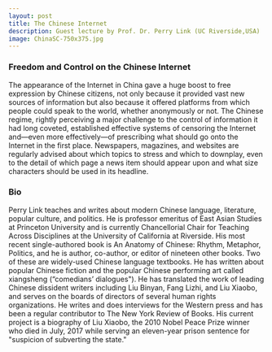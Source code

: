 ```yaml
---
layout: post
title: The Chinese Internet
description: Guest lecture by Prof. Dr. Perry Link (UC Riverside,USA)
image: ChinaSC-750x375.jpg
---
```

### Freedom and Control on the Chinese Internet


The appearance of the Internet in China gave a huge boost to free expression by Chinese citizens, not only because it provided vast new sources of information but also because it offered platforms from which people could speak to the world, whether anonymously or not.  The Chinese regime, rightly perceiving a major challenge to the control of information it had long coveted, established effective systems of censoring the Internet and—even more effectively—of prescribing what should go onto the Internet in the first place.  Newspapers, magazines, and websites are regularly advised about which topics to stress and which to downplay, even to the detail of which page a news item should appear upon and what size characters should be used in its headline.

### Bio
Perry Link teaches and writes about modern Chinese language, literature, popular culture, and politics.  He is professor emeritus of East Asian Studies at Princeton University and is currently Chancellorial Chair for Teaching Across Disciplines at the University of California at Riverside.  His most recent single-authored book is An Anatomy of Chinese: Rhythm, Metaphor, Politics, and he is author, co-author, or editor of nineteen other books.  Two of these are widely-used Chinese language textbooks. He has written about popular Chinese fiction and the popular Chinese performing art called xiangsheng (“comedians’ dialogues"). He has translated the work of leading Chinese dissident writers including Liu Binyan, Fang Lizhi, and Liu Xiaobo, and serves on the boards of directors of several human rights organizations.  He writes and does interviews for the Western press and has been a regular contributor to The New York Review of Books. His current project is a biography of Liu Xiaobo, the 2010 Nobel Peace Prize winner who died in July, 2017 while serving an eleven-year prison sentence for "suspicion of subverting the state."

